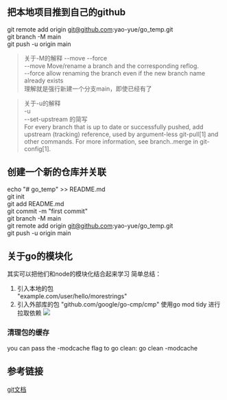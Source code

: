 ## 把本地项目推到自己的github
git remote add origin git@github.com:yao-yue/go_temp.git<br/> 
git branch -M main <br/> 
git push -u origin main <br/> 
> 关于-M的解释  --move --force  <br/> 
> --move  Move/rename a branch and the corresponding reflog. <br/> 
> --force  allow renaming the branch even if the new branch name already exists <br/> 
> 理解就是强行新建一个分支main，即使已经有了 <br/> 

>关于-u的解释 <br/> 
> -u <br/> 
>--set-upstream  的简写 <br/> 
>For every branch that is up to date or successfully pushed, add upstream  (tracking) reference, used by argument-less git-pull[1] and other commands. For  more information, see branch.<name>.merge in git-config[1]. 


## 创建一个新的仓库并关联 
echo "# go_temp" >> README.md  <br/> 
git init  <br/> 
git add README.md  <br/> 
git commit -m "first commit"  <br/> 
git branch -M main  <br/> 
git remote add origin git@github.com:yao-yue/go_temp.git  <br/> 
git push -u origin main  <br/> 


## 关于go的模块化
其实可以把他们和node的模块化结合起来学习
简单总结：  
1. 引入本地的包  
	"example.com/user/hello/morestrings"
2. 引入外部库的包
    "github.com/google/go-cmp/cmp"
    使用go mod tidy 进行拉取依赖
    ![](http://ww1.sinaimg.cn/large/006x4mSygy1gsf36ygagvj313c0wyaee.jpg)

### 清理包的缓存
you can pass the -modcache flag to go clean:
go clean -modcache


## 参考链接
[git文档](https://git-scm.com/docs/git-push) 